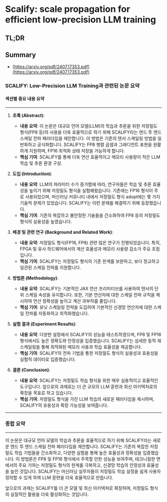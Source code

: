# Scalify: scale propagation for efficient low-precision LLM training
## TL;DR
## Summary
- [https://arxiv.org/pdf/2407.17353.pdf](https://arxiv.org/pdf/2407.17353.pdf)

### SCALIFY: Low-Precision LLM Training과 관련된 논문 요약

#### 섹션별 중요 내용 요약
---

1. **초록 (Abstract)**:
   - **내용 요약**: 이 논문은 대규모 언어 모델(LLM)의 학습과 추론을 위한 저정밀도 형식(FP8 등)의 사용을 더욱 효율적으로 하기 위해 SCALIFY라는 엔드 투 엔드 스케일 전파 패러다임을 제안합니다. 이 방법은 기존의 텐서 스케일링 방법을 일반화하고 공식화합니다. SCALIFY는 FP8 행렬 곱셈과 그래디언트 표현을 원활하게 지원하며, FP16 최적화 상태 저장을 가능하게 합니다.
   - **핵심 기여**: SCALIFY를 통해 더욱 연산 효율적이고 메모리 사용량이 적은 LLM 학습 및 추론 환경 구성.

2. **도입 (Introduction)**:
   - **내용 요약**: LLM의 파라미터 수가 증가함에 따라, 연구자들은 학습 및 추론 효율성을 높이기 위해 저정밀도 형식을 실험해왔습니다. 기존에는 FP16 형식이 주로 사용되었으며, 머신러닝 커뮤니티 내에서 저정밀도 형식 adopt에는 몇 가지 기술적 문제가 있었습니다. SCALIFY는 이런 문제를 해결하기 위해 등장했습니다.
   - **핵심 기여**: 기존의 복잡하고 불안정한 기술들을 간소화하여 FP8 등의 저정밀도 형식의 실용성을 높였습니다.

3. **배경 및 관련 연구 (Background and Related Work)**:
   - **내용 요약**: 저정밀도 형식(FP16, FP8) 관련 많은 연구가 진행되었습니다. 특히, FPGA 및 유사 하드웨어에서의 계산 효율성과 메모리 사용량 감소가 주요 초점입니다.
   - **핵심 기여**: SCALIFY는 저정밀도 형식의 기존 한계를 보완하고, 보다 정교하고 일관된 스케일 전파를 지원합니다.

4. **방법론 (Methodology)**:
   - **내용 요약**: SCALIFY는 기본적인 JAX 연산 프리미티브를 사용하여 텐서의 단위 스케일 속성을 유지합니다. 또한, 기본 연산자에 대한 스케일 전파 규칙을 제시하여 연산 정확성을 높이고 계산 과부하를 줄입니다.
   - **핵심 기여**: 유닛 스케일링 전략을 도입하여 기본적인 신경망 연산자에 대한 스케일 전파를 자동화하고 최적화했습니다.

5. **실험 결과 (Experiment Results)**:
   - **내용 요약**: 다양한 설정에서 SCALIFY의 성능을 테스트하였으며, FP8 및 FP16 형식에서도 높은 정확도와 안정성을 입증했습니다. SCALIFY는 섬세한 동적 재스케일링을 통해 최적화된 메모리 사용과 학습 효율성을 제공합니다.
   - **핵심 기여**: SCALIFY의 전파 기법을 통한 저정밀도 형식의 실용성과 효용성을 실험적 데이터로 입증했습니다.

6. **결론 (Conclusion)**:
   - **내용 요약**: SCALIFY는 저정밀도 학습 형식을 위한 매우 실용적이고 효율적인 도구입니다. 앞으로의 과제로는 더 큰 규모의 LLM 훈련과 최신 아키텍처로의 확장을 목표로 하고 있습니다.
   - **핵심 기여**: 저정밀도 형식을 가진 LLM 학습의 새로운 패러다임을 제시하며, SCALIFY의 유용성과 확장 가능성을 보여줍니다.

---

### 종합 요약
---
이 논문은 대규모 언어 모델의 학습과 추론을 효율적으로 하기 위해 SCALIFY라는 새로운 엔드 투 엔드 스케일 전파 패러다임을 제안합니다. SCALIFY는 기존의 복잡한 저정밀도 학습 기법들을 간소화하고, 다양한 실험을 통해 높은 효율성과 정확성을 입증했습니다. 이 방법론은 FP8 및 FP16 형식에서 주목할 만한 성능을 보여주며, 테크니컬한 면에서의 주요 기여는 저정밀도 형식의 한계를 극복하고, 신경망 학습의 안정성과 효율성을 높인 것입니다. SCALIFY는 머신러닝 실무자들이 저정밀도 학습 설정을 쉽게 사용자 정의할 수 있게 하여 LLM 훈련을 더욱 효율적으로 만듭니다.

앞으로의 과제는 SCALIFY를 더 큰 모델 및 최신 아키텍처로 확장하여, 저정밀도 형식의 실질적인 활용을 더욱 활성화하는 것입니다.